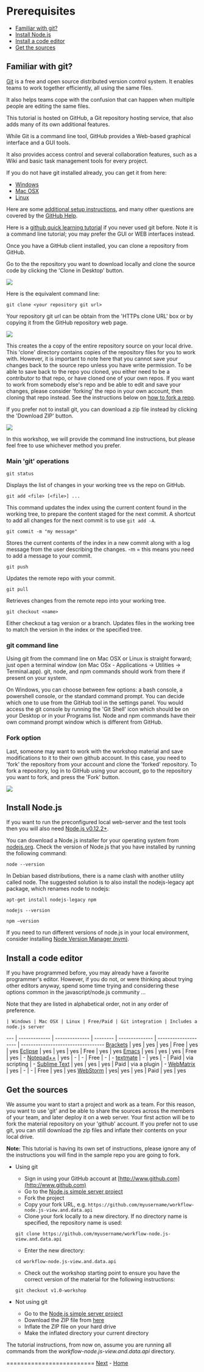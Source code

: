 <a name="Prerequisites"></a>
# Prerequisites

  - [Familiar with git?](#FamiliarWithGit)
  - [Install Node.js](#InstallNodeJs)
  - [Install a code editor](#InstallCodeEditor)
  - [Get the sources](#GetTheSources)


<a name="FamiliarWithGit"></a>
## Familiar with git?

[Git](http://www.git-scm.com) is a free and open source distributed version control system.
It enables teams to work together efficiently, all using the same files.

It also helps teams cope with the confusion that can happen when multiple people are editing the same files.

This tutorial is hosted on GitHub, a Git repository hosting service, that also adds many of its own additional features.

While Git is a command line tool, GitHub provides a Web-based graphical interface and a GUI tools.

It also provides access control and several collaboration features, such as a Wiki and basic task management tools for every project.

If you do not have git installed already, you can get it from here:

- [Windows](https://windows.github.com)
- [Mac OSX](https://mac.github.com)
- [Linux](http://git-scm.com/download/linux)

Here are some [additional setup instructions](https://help.github.com/articles/set-up-git), and many other questions are covered by the [GitHub Help](https://help.github.com).

Here is a [github quick learning tutorial](https://try.github.io/levels/1/challenges/1) if you never used git before. Note it is a command line tutorial; you may prefer the GUI or WEB interfaces instead.

Once you have a GitHub client installed, you can clone a repository from GitHub.

Go to the the repository you want to download locally and clone the source code by clicking the 'Clone in Desktop' button.

 ![](img/githubClone.png)

Here is the equivalent command line:
```
git clone <your repository git url>
```

Your repository git url can be obtain from the 'HTTPs clone URL' box or by copying it from the GitHub repository web page.

 ![](img/githubCloneURL.png)

This creates the a copy of the entire repository source on your local drive.
This 'clone' directory contains copies of the repository files for you to work with.
However, it is important to note here that you cannot save your changes back to the source repo unless you have write permission.
To be able to save back to the repo you cloned, you either need to be a contributor to that repo, or have cloned one of your own repos.
If you want to work from somebody else's repo and be able to edit and save your changes, please consider 'forking' the repo in your own account, then cloning that repo instead.
See the instructions below on [how to fork a repo](#Fork).

If you prefer not to install git, you can download a zip file instead by clicking the 'Download ZIP' button.

 ![](img/githubDownload.png)

In this workshop, we will provide the command line instructions, but please feel free to use whichever method you prefer.


### Main 'git' operations

```
git status
```
Displays the list of changes in your working tree vs the repo on GitHub.

```
git add <file> [<file>] ...
```
This command updates the index using the current content found in the working tree, to prepare the content staged for the next commit.
A shortcut to add all changes for the next commit is to use `git add -A`.

```
git commit -m "my message"
```
Stores the current contents of the index in a new commit along with a log message from the user describing the changes.
-m = this means you need to add a message to your commit.
```
git push
```
Updates the remote repo with your commit.

```
git pull
```
Retrieves changes from the remote repo into your working tree.

```
git checkout <name>
```
Either checkout a tag version or a branch. Updates files in the working tree to match the version in the index or the specified tree.


### git command line

Using git from the command line on Mac OSX or Linux is straight forward; just open a terminal window (on Mac OSx - Applications -> Utilities -> Terminal.app).
git, node, and npm commands should work from there if present on your system.

On Windows, you can choose between few options: a bash console, a powershell console, or the standard command prompt.
You can decide which one to use from the GitHub tool in the settings panel.
You would access the git console by running the 'Git Shell' icon which should be on your Desktop or in your Programs list.
Node and npm commands have their own command prompt window which is different from GitHub.


<a name="Fork"></a>
### Fork option

Last, someone may want to work with the workshop material and save modifications to it to their own github account.
In this case, you need to 'fork' the repository from your account and clone the 'forked' repository.
To fork a repository, log in to GitHub using your account, go to the repository you want to fork, and press the 'Fork' button.

 ![](img/githubFork.png)


<a name="InstallNodeJs"></a>
## Install Node.js

If you want to run the preconfigured local web-server and the test tools then you will also need [Node.js v0.12.2+](https://nodejs.org/download/).

You can download a Node.js installer for your operating system from [nodejs.org](http://nodejs.org/download/).
Check the version of Node.js that you have installed by running the following command:

	node --version

In Debian based distributions, there is a name clash with another utility called node.
The suggested solution is to also install the nodejs-legacy apt package, which renames node to nodejs:

	apt-get install nodejs-legacy npm

	nodejs --version

	npm –version

If you need to run different versions of node.js in your local environment, consider installing [Node Version Manager (nvm)](https://github.com/creationix/nvm).


<a name="InstallCodeEditor"></a>
## Install a code editor

If you have programmed before, you may already have a favorite programmer's editor.
However, if you do not, or were thinking about trying other editors anyway,
spend some time trying and considering these options common in the javascript/node.js community ...

Note that they are listed in alphabetical order, not in any order of preference.

    | Windows | Mac OSX | Linux | Free/Paid | Git integration | Includes a node.js server
--- | ------------- | -------------- | -------- | -------------- | -------------------- | ----------------------------------
[Brackets](http://brackets.io/) | yes | yes | yes | Free | yes | yes
[Eclipse](http://eclipse.org/) | yes | yes | yes | Free | yes | yes
[Emacs](http://www.gnu.org/software/emacs/) | yes | yes | yes | Free | yes | -
[Notepad++](http://notepad-plus-plus.org/) | yes | - | - | Free | - | -
[textmate](http://macromates.com/) | - | yes | - | Paid | via scripting | -
[Sublime Text](http://www.sublimetext.com/) | yes | yes | yes | Paid | via a plugin | -
[WebMatrix](http://www.microsoft.com/web/webmatrix/) | yes | - | - | Free | yes | yes
[WebStorm](https://www.jetbrains.com/webstorm/) | yes| yes | yes | Paid | yes | yes


<a name="GetTheSources"></a>
## Get the sources

We assume you want to start a project and work as a team.
For this reason, you want to use 'git' and be able to share the sources across the members of your team,
and later deploy it on a web server.
Your first action will be to fork the material repository on your 'github' account.
If you prefer not to use git, you can still download the zip files and inflate their contents on your local drive.

<b>Note:</b> This tutorial is having its own set of instructions, please ignore any of the instructions you will find
in the sample repo you are going to fork.

* Using git
  - Sign in using your GitHub account at [http://www.github.com](http://www.github.com)
  - Go to the [Node.js simple server project](https://github.com/Developer-Autodesk/workflow-node.js-view.and.data.api)
  - Fork the project
  - Copy your fork URL, e.g. `https://github.com/myusername/workflow-node.js-view.and.data.api`
  - Clone your fork locally to a new directory. If no directory name is specified, the repository name is used:
  ```
  git clone https://github.com/myusername/workflow-node.js-view.and.data.api
  ```
  - Enter the new directory:
  ```
  cd workflow-node.js-view.and.data.api
  ```
  - Check out the workshop starting point to ensure you have the correct version of the material for the following instructions:
  ```
  git checkout v1.0-workshop
  ```

* Not using git
  - Go to the [Node.js simple server project](https://github.com/Developer-Autodesk/workflow-node.js-view.and.data.api)
  - Download the ZIP file from [here](https://github.com/Developer-Autodesk/workflow-node.js-view.and.data.api/releases/tag/v1.0-workshop)
  - Inflate the ZIP file on your hard drive
  - Make the inflated directory your current directory

The tutorial instructions, from now on, assume you are running all commands from the *workflow-node.js-view.and.data.api* directory.



=========================
[Next](chapters/chapter-1.md#Chapter1) -
[Home](README.md)
